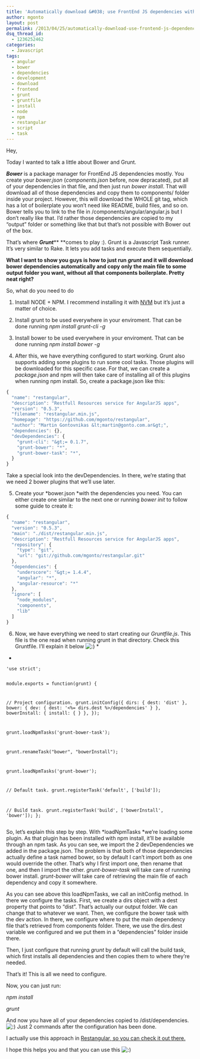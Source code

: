```yaml
---
title: 'Automatically download &#038; use FrontEnd JS dependencies with Bower + Grunt boilerplate free'
author: mgonto
layout: post
permalink: /2013/04/25/automatically-download-use-frontend-js-dependencies-with-bower-grunt-boilerplate-free/
dsq_thread_id:
  - 1236252462
categories:
  - Javascript
tags:
  - angular
  - bower
  - dependencies
  - development
  - download
  - frontend
  - grunt
  - gruntfile
  - install
  - node
  - npm
  - restangular
  - script
  - task
---
```

Hey,

Today I wanted to talk a little about Bower and Grunt.

***Bower*** is a package manager for FrontEnd JS dependencies mostly. You create your *bower.json* (*components.json* before, now depracated), put all of your dependencies in that file, and then just run *bower install*. That will download all of those dependencies and copy them to components/ folder inside your project. However, this will download the WHOLE git tag, which has a lot of boilerplate you won&#8217;t need like README, build files, and so on. Bower tells you to link to the file in /components/angular/angular.js but I don&#8217;t really like that. I&#8217;d rather those dependencies are copied to my &#8220;output&#8221; folder or something like that but that&#8217;s not possible with Bower out of the box.

That&#8217;s where ***Grunt***** **comes to play :). Grunt is a Javascript Task runner. It&#8217;s very similar to Rake. It lets you add tasks and execute them sequentially.

**What I want to show you guys is how to just run *grunt* and it will download bower dependencies automatically and copy only the main file to some output folder you want, without all that components boilerplate. Pretty neat right?**

So, what do you need to do

1) Install NODE + NPM. I recommend installing it with [NVM][1] but it&#8217;s just a matter of choice.

2) Install grunt to be used everywhere in your enviroment. That can be done running *npm install grunt-cli -g*

3) Install bower to be used everywhere in your enviroment. That can be done running *npm install bower -g*

4) After this, we have everything configured to start working. Grunt also supports adding some plugins to run some cool tasks. Those plugins will be downloaded for this specific case. For that, we can create a *package.json* and npm will then take care of installing all of this plugins when running npm install. So, create a package.json like this:

````js
{
  "name": "restangular",
  "description": "Restfull Resources service for AngularJS apps",
  "version": "0.5.3",
  "filename": "restangular.min.js",
  "homepage": "https://github.com/mgonto/restangular",
  "author": "Martin Gontovnikas &lt;martin@gonto.com.ar&gt;",
  "dependencies": {},
  "devDependencies": {
    "grunt-cli": "&gt;= 0.1.7",
    "grunt-bower": "*",
    "grunt-bower-task": "*",
  }
}
````

Take a special look into the devDependencies. In there, we&#8217;re stating that we need 2 bower plugins that we&#8217;ll use later.

5) Create your *bower.json *with the dependencies you need. You can either create one similar to the next one or running *bower init* to follow some guide to create it:

````js
{
  "name": "restangular",
  "version": "0.5.3",
  "main": "./dist/restangular.min.js",
  "description": "Restfull Resources service for AngularJS apps",
  "repository": {
    "type": "git",
    "url": "git://github.com/mgonto/restangular.git"
  },
  "dependencies": {
    "underscore": "&gt;= 1.4.4",
    "angular": "*",
    "angular-resource": "*"
  },
  "ignore": [
    "node_modules",
    "components",
    "lib"
  ]
}
````

6) Now, we have everything we need to start creating our *Gruntfile.js*. This file is the one read when running grunt in that directory. Check this Gruntfile. I&#8217;ll explain it below <img src="http://gon.to/wp-includes/images/smilies/icon_smile.gif" alt=":)" class="wp-smiley" /> *  
*

<noscript>
  <pre><code class="language-javascript javascript">'use strict';

module.exports = function(grunt) {

  // Project configuration.
  grunt.initConfig({
    dirs: {
      dest: 'dist'
    },
    bower: {
      dev: {
        dest: '&lt;%= dirs.dest %&gt;/dependencies'
      }
    },
    bowerInstall: {
        install: {
        }
    },
  });

  grunt.loadNpmTasks('grunt-bower-task');

  grunt.renameTask("bower", "bowerInstall");

  grunt.loadNpmTasks('grunt-bower');

  // Default task.
  grunt.registerTask('default', ['build']);

  // Build task.
  grunt.registerTask('build', ['bowerInstall', 'bower']);
};</code></pre>
</noscript>

So, let&#8217;s explain this step by step. With *loadNpmTasks *we&#8217;re loading some plugin. As that plugin has been installed with npm install, it&#8217;ll be available through an npm task. As you can see, we import the 2 devDependencies we added in the package.json. The problem is that both of those dependencies actually define a task named bower, so by default I can&#8217;t import both as one would override the other. That&#8217;s why I first import one, then rename that one, and then I import the other. *grunt-bower-task* will take care of running bower install. *grunt-bower* will take care of retrieving the main file of each dependency and copy it somewhere.

As you can see above this loadNpmTasks, we call an initConfig method. In there we configure the tasks. First, we create a dirs object with a dest property that points to &#8220;dist&#8221;. That&#8217;s actually our output folder. We can change that to whatever we want. Then, we configure the bower task with the dev action. In there, we configure where to put the main dependency file that&#8217;s retrieved from components folder. There, we use the dirs.dest variable we configured and we put them in a &#8220;dependencies&#8221; folder inside there.

Then, I just configure that running *grunt* by default will call the build task, which first installs all dependencies and then copies them to where they&#8217;re needed.

That&#8217;s it! This is all we need to configure.

Now, you can just run:

*npm install*

*grunt*

And now you have all of your dependencies copied to /dist/dependencies. <img src="http://gon.to/wp-includes/images/smilies/icon_smile.gif" alt=":)" class="wp-smiley" /> Just 2 commands after the configuration has been done.

I actually use this approach in [Restangular, so you can check it out there.][2]

I hope this helps you and that you can use this <img src="http://gon.to/wp-includes/images/smilies/icon_smile.gif" alt=":)" class="wp-smiley" />

 [1]: https://github.com/creationix/nvm
 [2]: https://github.com/mgonto/restangular
